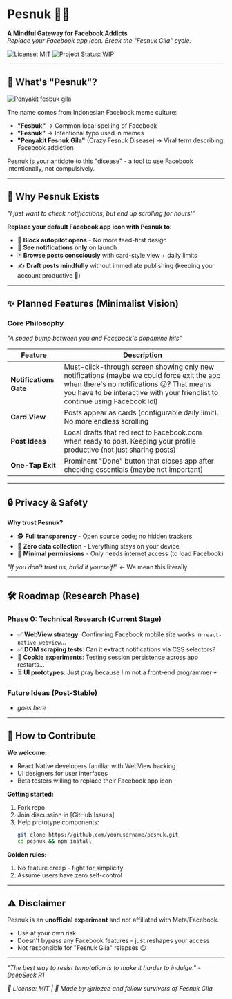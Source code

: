 # Pesnuk 🦠📱

**A Mindful Gateway for Facebook Addicts**  
*Replace your Facebook app icon. Break the "Fesnuk Gila" cycle.*

[![License: MIT](https://img.shields.io/badge/License-MIT-green.svg)](https://opensource.org/licenses/MIT) 
[![Project Status: WIP](https://img.shields.io/badge/Status-Research%20Phase-orange)](https://github.com/yourusername/pesnuk) 

---

## 🦠 What's "Pesnuk"? 

![Penyakit fesbuk gila](https://i.imgur.com/4dDDMpz.jpeg)

The name comes from Indonesian Facebook meme culture:
- **"Fesbuk"** → Common local spelling of Facebook  
- **"Fesnuk"** → Intentional typo used in memes  
- **"Penyakit Fesnuk Gila"** (Crazy Fesnuk Disease) → Viral term describing Facebook addiction  

Pesnuk is your antidote to this "disease" - a tool to use Facebook intentionally, not compulsively.

---

## 🎯 Why Pesnuk Exists

*"I just want to check notifications, but end up scrolling for hours!"*  

**Replace your default Facebook app icon with Pesnuk to:**
- 🛑 **Block autopilot opens** - No more feed-first design  
- 🔔 **See notifications only** on launch  
- 🃏 **Browse posts consciously** with card-style view + daily limits  
- ✍️ **Draft posts mindfully** without immediate publishing (keeping your account productive 🤭)  

---

## ✨ Planned Features (Minimalist Vision)

### Core Philosophy  
*"A speed bump between you and Facebook's dopamine hits"*

| Feature                | Description                                                                 |
|------------------------|-----------------------------------------------------------------------------|
| **Notifications Gate** | Must-click-through screen showing only new notifications (maybe we could force exit the app when there's no notifications 😕? That means you have to be interactive with your friendlist to continue using Facebook lol)                    |
| **Card View**          | Posts appear as cards (configurable daily limit). No more endless scrolling             |
| **Post Ideas**         | Local drafts that redirect to Facebook.com when ready to post. Keeping your profile productive (not just sharing posts)               |
| **One-Tap Exit**       | Prominent "Done" button that closes app after checking essentials (maybe not important)           |

---

## 🔒 Privacy & Safety

**Why trust Pesnuk?**
- 🕵️ **Full transparency** - Open source code; no hidden trackers  
- 📱 **Zero data collection** - Everything stays on your device  
- 🔐 **Minimal permissions** - Only needs internet access (to load Facebook)    

*"If you don't trust us, build it yourself!"* ← We mean this literally.

---

## 🛠 Roadmap (Research Phase)

### Phase 0: Technical Research (Current Stage)
- ✅ **WebView strategy**: Confirming Facebook mobile site works in `react-native-webview`...  
- ✅ **DOM scraping tests**: Can it extract notifications via CSS selectors? 
- 🔄 **Cookie experiments**: Testing session persistence across app restarts...  
- ⏳ **UI prototypes**: Just pray because I'm not a front-end programmer 💀    

### Future Ideas (Post-Stable)  
- *goes here*

---

## 🌱 How to Contribute

**We welcome:**  
- React Native developers familiar with WebView hacking  
- UI designers for user interfaces  
- Beta testers willing to replace their Facebook app icon  

**Getting started:**  
1. Fork repo  
2. Join discussion in [GitHub Issues]  
3. Help prototype components:  
   ```bash
   git clone https://github.com/yourusername/pesnuk.git
   cd pesnuk && npm install
   ```

**Golden rules:**  
1. No feature creep - fight for simplicity    
2. Assume users have zero self-control  

---

## ⚠️ Disclaimer

Pesnuk is an **unofficial experiment** and not affiliated with Meta/Facebook.  
- Use at your own risk  
- Doesn't bypass any Facebook features - just reshapes your access  
- Not responsible for "Fesnuk Gila" relapses 😉  

---

*"The best way to resist temptation is to make it harder to indulge."*
*- DeepSeek R1*

*📄 License: MIT | 🚧 Made by @riozee and fellow survivors of Fesnuk Gila*
